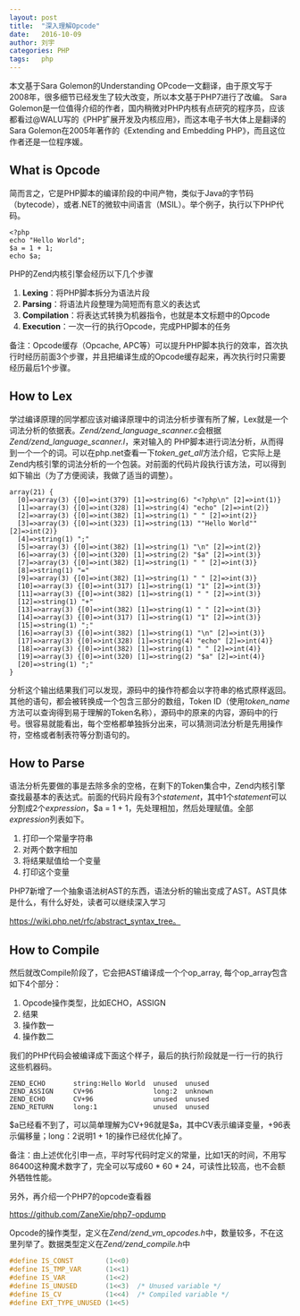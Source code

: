 ```yaml
---
layout: post
title:  "深入理解Opcode"
date:   2016-10-09
author: 刘宇
categories: PHP
tags:	php
---
```

 
本文基于Sara Golemon的Understanding OPcode一文翻译，由于原文写于2008年，很多细节已经发生了较大改变，所以本文基于PHP7进行了改编。
Sara Golemon是一位值得介绍的作者，国内稍微对PHP内核有点研究的程序员，应该都看过@WALU写的《PHP扩展开发及内核应用》，而这本电子书大体上是翻译的Sara Golemon在2005年著作的《Extending and Embedding PHP》，而且这位作者还是一位程序媛。<!-- more -->
 
## What is Opcode
简而言之，它是PHP脚本的编译阶段的中间产物，类似于Java的字节码（bytecode），或者.NET的微软中间语言（MSIL）。举个例子，执行以下PHP代码。

```
<?php
echo "Hello World";
$a = 1 + 1;
echo $a;
```

PHP的Zend内核引擎会经历以下几个步骤

1. **Lexing**：将PHP脚本拆分为语法片段
2. **Parsing**：将语法片段整理为简短而有意义的表达式
3. **Compilation**：将表达式转换为机器指令，也就是本文标题中的Opcode
4. **Execution**：一次一行的执行Opcode，完成PHP脚本的任务

备注：Opcode缓存（Opcache, APC等）可以提升PHP脚本执行的效率，首次执行时经历前面3个步骤，并且把编译生成的Opcode缓存起来，再次执行时只需要经历最后1个步骤。

## How to Lex
学过编译原理的同学都应该对编译原理中的词法分析步骤有所了解，Lex就是一个词法分析的依据表。*Zend/zend_language_scanner.c*会根据*Zend/zend_language_scanner.l*，来对输入的 PHP脚本进行词法分析，从而得到一个一个的词。可以在php.net查看一下*token_get_all*方法介绍，它实际上是Zend内核引擎的词法分析的一个包装。对前面的代码片段执行该方法，可以得到如下输出（为了方便阅读，我做了适当的调整）。

```
array(21) {
  [0]=>array(3) {[0]=>int(379) [1]=>string(6) "<?php\n" [2]=>int(1)}
  [1]=>array(3) {[0]=>int(328) [1]=>string(4) "echo" [2]=>int(2)}
  [2]=>array(3) {[0]=>int(382) [1]=>string(1) " " [2]=>int(2)}
  [3]=>array(3) {[0]=>int(323) [1]=>string(13) ""Hello World"" [2]=>int(2)}
  [4]=>string(1) ";"
  [5]=>array(3) {[0]=>int(382) [1]=>string(1) "\n" [2]=>int(2)}
  [6]=>array(3) {[0]=>int(320) [1]=>string(2) "$a" [2]=>int(3)}
  [7]=>array(3) {[0]=>int(382) [1]=>string(1) " " [2]=>int(3)}
  [8]=>string(1) "="
  [9]=>array(3) {[0]=>int(382) [1]=>string(1) " " [2]=>int(3)}
  [10]=>array(3) {[0]=>int(317) [1]=>string(1) "1" [2]=>int(3)}
  [11]=>array(3) {[0]=>int(382) [1]=>string(1) " " [2]=>int(3)}
  [12]=>string(1) "+"
  [13]=>array(3) {[0]=>int(382) [1]=>string(1) " " [2]=>int(3)}
  [14]=>array(3) {[0]=>int(317) [1]=>string(1) "1" [2]=>int(3)}
  [15]=>string(1) ";"
  [16]=>array(3) {[0]=>int(382) [1]=>string(1) "\n" [2]=>int(3)}
  [17]=>array(3) {[0]=>int(328) [1]=>string(4) "echo" [2]=>int(4)}
  [18]=>array(3) {[0]=>int(382) [1]=>string(1) " " [2]=>int(4)}
  [19]=>array(3) {[0]=>int(320) [1]=>string(2) "$a" [2]=>int(4)}
  [20]=>string(1) ";"
}
```

分析这个输出结果我们可以发现，源码中的操作符都会以字符串的格式原样返回。其他的语句，都会被转换成一个包含三部分的数组，Token ID（使用*token_name*方法可以查询得到易于理解的Token名称），源码中的原来的内容，源码中的行号。很容易就能看出，每个空格都单独拆分出来，可以猜测词法分析是先用操作符，空格或者制表符等分割语句的。

## How to Parse
语法分析先要做的事是去除多余的空格，在剩下的Token集合中，Zend内核引擎查找最基本的表达式。前面的代码片段有3个*statement*，其中1个*statement*可以分割成2个*expression*，$a = 1 + 1，先处理相加，然后处理赋值。全部*expression*列表如下。

1. 打印一个常量字符串
2. 对两个数字相加
3. 将结果赋值给一个变量
4. 打印这个变量

PHP7新增了一个抽象语法树AST的东西，语法分析的输出变成了AST。AST具体是什么，有什么好处，读者可以继续深入学习

https://wiki.php.net/rfc/abstract_syntax_tree。

## How to Compile
然后就改Compile阶段了，它会把AST编译成一个个op_array, 每个op_array包含如下4个部分：

1. Opcode操作类型，比如ECHO，ASSIGN
2. 结果
3. 操作数一
4. 操作数二

我们的PHP代码会被编译成下面这个样子，最后的执行阶段就是一行一行的执行这些机器码。

```
ZEND_ECHO		string:Hello World	unused	unused
ZEND_ASSIGN		CV+96				long:2  unknown
ZEND_ECHO		CV+96				unused  unused
ZEND_RETURN		long:1				unused  unused
```

\$a已经看不到了，可以简单理解为CV+96就是\$a，其中CV表示编译变量，+96表示偏移量；long：2说明1 + 1的操作已经优化掉了。

备注：由上述优化引申一点，平时写代码时定义的常量，比如1天的时间，不用写86400这种魔术数字了，完全可以写成60 \* 60 \* 24，可读性比较高，也不会额外牺牲性能。

另外，再介绍一个PHP7的opcode查看器

https://github.com/ZaneXie/php7-opdump

Opcode的操作类型，定义在*Zend/zend_vm_opcodes.h*中，数量较多，不在这里列举了。数据类型定义在*Zend/zend_compile.h*中

```C
#define IS_CONST    	(1<<0)
#define IS_TMP_VAR  	(1<<1)
#define IS_VAR      	(1<<2)
#define IS_UNUSED   	(1<<3)  /* Unused variable */
#define IS_CV       	(1<<4)  /* Compiled variable */
#define EXT_TYPE_UNUSED (1<<5)
```
